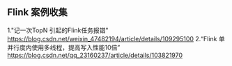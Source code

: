 ## Flink 案例收集   




1."记一次TopN 引起的Flink任务报错" https://blog.csdn.net/weixin_47482194/article/details/109295100
2.“Flink 单并行度内使用多线程，提高写入性能10倍” https://blog.csdn.net/qq_23160237/article/details/103821970        

